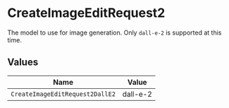 # CreateImageEditRequest2

The model to use for image generation. Only `dall-e-2` is supported at this time.


## Values

| Name                            | Value                           |
| ------------------------------- | ------------------------------- |
| `CreateImageEditRequest2DallE2` | dall-e-2                        |